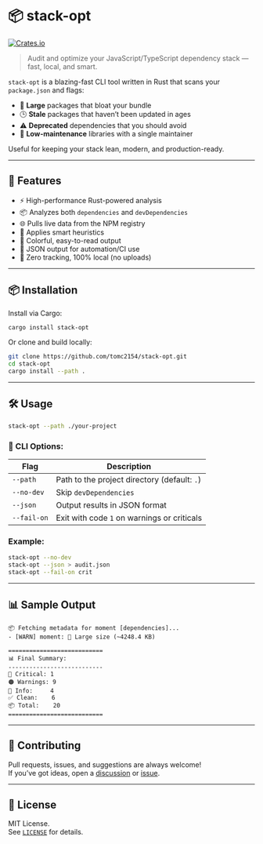 # 📦 stack-opt

[![Crates.io](https://img.shields.io/crates/v/stack-opt.svg)](https://crates.io/crates/stack-opt)

> Audit and optimize your JavaScript/TypeScript dependency stack — fast, local, and smart.

`stack-opt` is a blazing-fast CLI tool written in Rust that scans your `package.json` and flags:

- 🐘 **Large** packages that bloat your bundle
- 🕒 **Stale** packages that haven’t been updated in ages
- ⚠️ **Deprecated** dependencies that you should avoid
- 👤 **Low-maintenance** libraries with a single maintainer

Useful for keeping your stack lean, modern, and production-ready.

---

## 🚀 Features

- ⚡ High-performance Rust-powered analysis
- 📦 Analyzes both `dependencies` and `devDependencies`
- 🌐 Pulls live data from the NPM registry
- 🧠 Applies smart heuristics
- 🌈 Colorful, easy-to-read output
- 📄 JSON output for automation/CI use
- 🔐 Zero tracking, 100% local (no uploads)

---

## 📦 Installation

Install via Cargo:

```bash
cargo install stack-opt
```

Or clone and build locally:

```bash
git clone https://github.com/tomc2154/stack-opt.git
cd stack-opt
cargo install --path .
```

---

## 🛠 Usage

```bash
stack-opt --path ./your-project
```

### 🔧 CLI Options:

| Flag             | Description                                  |
|------------------|----------------------------------------------|
| `--path`         | Path to the project directory (default: `.`) |
| `--no-dev`       | Skip `devDependencies`                       |
| `--json`         | Output results in JSON format                |
| `--fail-on`      | Exit with code `1` on warnings or criticals  |

### Example:

```bash
stack-opt --no-dev
stack-opt --json > audit.json
stack-opt --fail-on crit
```

---

## 📊 Sample Output

```
📦 Fetching metadata for moment [dependencies]...
- [WARN] moment: 🐘 Large size (~4248.4 KB)

===========================
📊 Final Summary:
---------------------------
🔴 Critical: 1
🟠 Warnings: 9
🔵 Info:     4
✅ Clean:    6
📦 Total:    20
===========================
```

---

## 🤝 Contributing

Pull requests, issues, and suggestions are always welcome!  
If you’ve got ideas, open a [discussion](https://github.com/tomc2154/stack-opt/discussions) or [issue](https://github.com/tomc2154/stack-opt/issues).

---

## 📄 License

MIT License.  
See [`LICENSE`](./LICENSE) for details.
